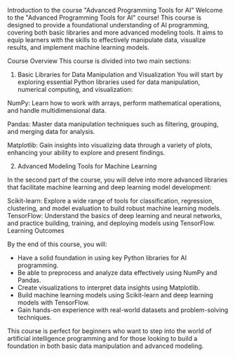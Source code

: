 Introduction to the course "Advanced Programming Tools for AI" 
Welcome to the "Advanced Programming Tools for AI"  course! This course is designed to provide a foundational understanding of AI programming, covering both basic libraries and more advanced modeling tools. It aims to equip learners with the skills to effectively manipulate data, visualize results, and implement machine learning models.

Course Overview
This course is divided into two main sections:

1. Basic Libraries for Data Manipulation and Visualization
You will start by exploring essential Python libraries used for data manipulation, numerical computing, and visualization:

NumPy: Learn how to work with arrays, perform mathematical operations, and handle multidimensional data.

Pandas: Master data manipulation techniques such as filtering, grouping, and merging data for analysis.

Matplotlib: Gain insights into visualizing data through a variety of plots, enhancing your ability to explore and present findings.

2. Advanced Modeling Tools for Machine Learning

In the second part of the course, you will delve into more advanced libraries that facilitate machine learning and deep learning model development:

Scikit-learn: Explore a wide range of tools for classification, regression, clustering, and model evaluation to build robust machine learning models.
TensorFlow: Understand the basics of deep learning and neural networks, and practice building, training, and deploying models using TensorFlow.
Learning Outcomes

By the end of this course, you will:

 - Have a solid foundation in using key Python libraries for AI programming.
 - Be able to preprocess and analyze data effectively using NumPy and Pandas.
 - Create visualizations to interpret data insights using Matplotlib.
 - Build machine learning models using Scikit-learn and deep learning models with TensorFlow.
 - Gain hands-on experience with real-world datasets and problem-solving techniques.

This course is perfect for beginners who want to step into the world of artificial intelligence programming and for those looking to build a foundation in both basic data manipulation and advanced modeling.

